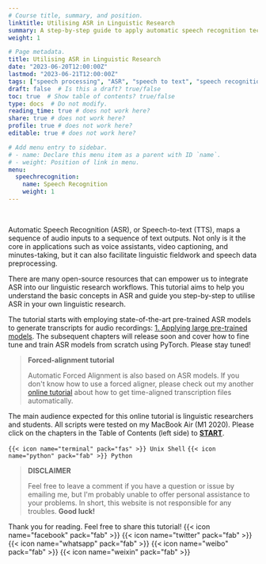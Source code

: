 ```yaml
---
# Course title, summary, and position.
linktitle: Utilising ASR in Linguistic Research
summary: A step-by-step guide to apply automatic speech recognition technology in linguistic research. #<i class="fas fa-terminal"></i> Unix Shell <i class="fab fa-python"></i> Python Sox
weight: 1

# Page metadata.
title: Utilising ASR in Linguistic Research
date: "2023-06-20T12:00:00Z"
lastmod: "2023-06-21T12:00:00Z"
tags: ["speech processing", "ASR", "speech to text", "speech recognition"]
draft: false  # Is this a draft? true/false
toc: true  # Show table of contents? true/false
type: docs  # Do not modify.
reading_time: true # does not work here?
share: true # does not work here?
profile: true # does not work here?
editable: true # does not work here?

# Add menu entry to sidebar.
# - name: Declare this menu item as a parent with ID `name`.
# - weight: Position of link in menu.
menu:
  speechrecognition:
    name: Speech Recognition
    weight: 1
---
```


<br>

Automatic Speech Recognition (ASR), or Speech-to-text (TTS), maps a sequence of audio inputs to a sequence of text outputs. Not only is it the core in applications such as voice assistants, video captioning, and minutes-taking, but it can also facilitate linguistic fieldwork and speech data preprocessing.  

There are many open-source resources that can empower us to integrate ASR into our linguistic research workflows. This tutorial aims to help you understand the basic concepts in ASR and guide you step-by-step to utilise ASR in your own linguistic research. 

The tutorial starts with employing state-of-the-art pre-trained ASR models to generate transcripts for audio recordings: [1. Applying large pre-trained models](https://chenzixu.rbind.io/resources/3asr/sr1/). The subsequent chapters will release soon and cover how to fine tune and train ASR models from scratch using PyTorch. Please stay tuned!

<!---
## Classical ASR architecture
1. Feature Extraction
2. Acoustic Model
3. Language Model
4. Decoding

## End-to-end attention-based ASR architecture
1. Speech Augmentation
2. Feature Extraction
3. Speech Recognizer
4. Beamsearch
--->

> **Forced-alignment tutorial**
>
> Automatic Forced Alignment is also based on ASR models. If you don't know how to use a forced aligner, please check out my another [online tutorial](https://chenzixu.rbind.io/resources/1forcedalignment/) about how to get time-aligned transcription files automatically.
>

The main audience expected for this online tutorial is linguistic researchers and students. All scripts were tested on my MacBook Air (M1 2020). Please click on the chapters in the Table of Contents (left side) to [**START**](https://chenzixu.rbind.io/resources/3asr/sr1/).

`{{< icon name="terminal" pack="fas" >}} Unix Shell` `{{< icon name="python" pack="fab" >}} Python`


>**DISCLAIMER**
>
>Feel free to leave a comment if you have a question or issue by emailing me, but I'm probably unable to offer personal assistance to your problems. In short, this website is not responsible for any troubles.
>**Good luck!**

Thank you for reading. Feel free to share this tutorial! {{< icon name="facebook" pack="fab" >}} {{< icon name="twitter" pack="fab" >}} {{< icon name="whatsapp" pack="fab" >}} {{< icon name="weibo" pack="fab" >}} {{< icon name="weixin" pack="fab" >}}